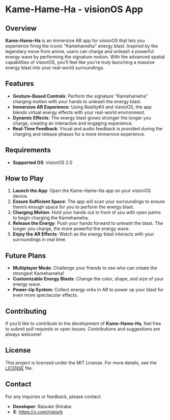 # Kame-Hame-Ha - visionOS App

## Overview

**Kame-Hame-Ha** is an immersive AR app for visionOS that lets you experience firing the iconic "Kamehameha" energy blast. Inspired by the legendary move from anime, users can charge and unleash a powerful energy wave by performing the signature motion. With the advanced spatial capabilities of visionOS, you’ll feel like you're truly launching a massive energy blast into your real-world surroundings.

## Features

- **Gesture-Based Controls**: Perform the signature "Kamehameha" charging motion with your hands to unleash the energy blast.
- **Immersive AR Experience**: Using RealityKit and visionOS, the app blends virtual energy effects with your real-world environment.
- **Dynamic Effects**: The energy blast grows stronger the longer you charge, creating an interactive and engaging experience.
- **Real-Time Feedback**: Visual and audio feedback is provided during the charging and release phases for a more immersive experience.

## Requirements

- **Supported OS**: visionOS 2.0

## How to Play

1. **Launch the App**: Open the Kame-Hame-Ha app on your visionOS device.
2. **Ensure Sufficient Space**: The app will scan your surroundings to ensure there’s enough space for you to perform the energy blast.
3. **Charging Motion**: Hold your hands out in front of you with open palms to begin charging the Kamehameha.
4. **Release the Energy**: Push your hands forward to unleash the blast. The longer you charge, the more powerful the energy wave.
5. **Enjoy the AR Effects**: Watch as the energy blast interacts with your surroundings in real time.

## Future Plans

- **Multiplayer Mode**: Challenge your friends to see who can create the strongest Kamehameha!
- **Customizable Energy Blasts**: Change the color, shape, and size of your energy wave.
- **Power-Up System**: Collect energy orbs in AR to power up your blast for even more spectacular effects.

## Contributing

If you’d like to contribute to the development of **Kame-Hame-Ha**, feel free to submit pull requests or open issues. Contributions and suggestions are always welcome!

## License

This project is licensed under the MIT License. For more details, see the [LICENSE](LICENSE) file.

## Contact

For any inquiries or feedback, please contact:
- **Developer**: Raisuke Shirabe
- **X**: https://x.com/risksrb
